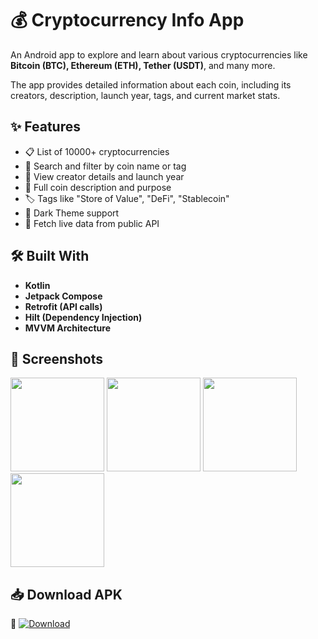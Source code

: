 
# 💰 Cryptocurrency Info App

An Android app to explore and learn about various cryptocurrencies like **Bitcoin (BTC), Ethereum (ETH), Tether (USDT)**, and many more.

The app provides detailed information about each coin, including its creators, description, launch year, tags, and current market stats.

## ✨ Features

- 📋 List of 10000+ cryptocurrencies
- 🔎 Search and filter by coin name or tag
- 🧠 View creator details and launch year
- 🧾 Full coin description and purpose
- 🏷️ Tags like "Store of Value", "DeFi", "Stablecoin" <!-- - 🌙 Light & Dark Theme support -->
- 🌙 Dark Theme support
- 📡 Fetch live data from public API


## 🛠️ Built With

- **Kotlin**
- **Jetpack Compose**
- **Retrofit (API calls)** <!-- - **Coil (Image loading)** -->
- **Hilt (Dependency Injection)**
- **MVVM Architecture**


## 📸 Screenshots

<img src="Android-Projects/Screenshots/cryptocurrency_img_1.jpeg" width="150"/> <img src="Android-Projects/Screenshots/cryptocurrency_img_2.jpeg" width="150"/> <img src="Android-Projects/Screenshots/cryptocurrency_img_3.jpeg" width="150"/> <img src="Android-Projects/Screenshots/cryptocurrency_img_4.jpeg" width="150"/>


## 📥 Download APK

🔗 [![Download](https://img.shields.io/badge/Download-APK-blue.svg)](https://drive.google.com/file/d/1fE1GYx4OBU-YhiNE04Sn16S-r5Fa7BCQ/view?usp=sharing)
